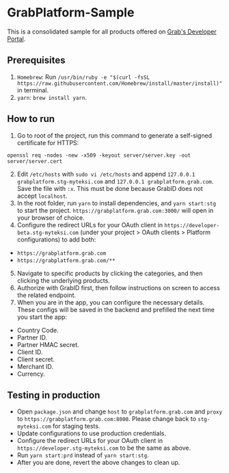 # GrabPlatform-Sample

This is a consolidated sample for all products offered on [Grab's Developer Portal](https://developer.grab.com/products).

## Prerequisites

1. `Homebrew`: Run `/usr/bin/ruby -e "$(curl -fsSL https://raw.githubusercontent.com/Homebrew/install/master/install)"` in terminal.
2. `yarn`: `brew install yarn`.

## How to run

1. Go to root of the project, run this command to generate a self-signed certificate for HTTPS:

```shell
openssl req -nodes -new -x509 -keyout server/server.key -out server/server.cert
```

2. Edit `/etc/hosts` with `sudo vi /etc/hosts` and append `127.0.0.1 grabplatform.stg-myteksi.com` and `127.0.0.1 grabplatform.grab.com`. Save the file with `:x`. This must be done because GrabID does not accept `localhost`.
3. In the root folder, run `yarn` to install dependencies, and `yarn start:stg` to start the project. `https://grabplatform.grab.com:3000/` will open in your browser of choice.
4. Configure the redirect URLs for your OAuth client in `https://developer-beta.stg-myteksi.com` (under your project > OAuth clients > Platform configurations) to add both:

- `https://grabplatform.grab.com`
- `https://grabplatform.grab.com/**`

5. Navigate to specific products by clicking the categories, and then clicking the underlying products.
6. Authorize with GrabID first, then follow instructions on screen to access the related endpoint.
7. When you are in the app, you can configure the necessary details. These configs will be saved in the backend and prefilled the next time you start the app:

- Country Code.
- Partner ID.
- Partner HMAC secret.
- Client ID.
- Client secret.
- Merchant ID.
- Currency.

## Testing in production

- Open `package.json` and change `host` to `grabplatform.grab.com` and `proxy` to `https://grabplatform.grab.com:8000`. Please change back to `stg-myteksi.com` for staging tests.
- Update configurations to use production credentials.
- Configure the redirect URLs for your OAuth client in `https://developer.stg-myteksi.com` to be the same as above.
- Run `yarn start:prd` instead of `yarn start:stg`.
- After you are done, revert the above changes to clean up.
